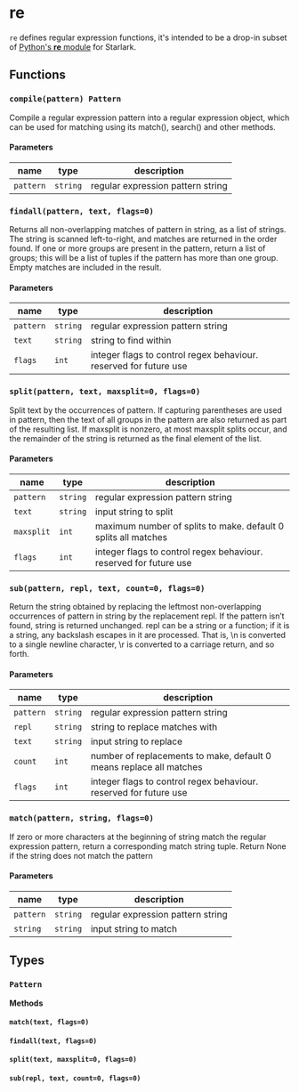 # re

`re` defines regular expression functions, it's intended to be a drop-in subset of [Python's **re** module](https://docs.python.org/3/library/re.html) for Starlark.

## Functions

### `compile(pattern) Pattern`

Compile a regular expression pattern into a regular expression object, which
can be used for matching using its match(), search() and other methods.

#### Parameters

| name      | type     | description                       |
|-----------|----------|-----------------------------------|
| `pattern` | `string` | regular expression pattern string |

### `findall(pattern, text, flags=0)`

Returns all non-overlapping matches of pattern in string, as a list of strings.
The string is scanned left-to-right, and matches are returned in the order found.
If one or more groups are present in the pattern, return a list of groups;
this will be a list of tuples if the pattern has more than one group.
Empty matches are included in the result.

#### Parameters

| name      | type     | description                                                       |
|-----------|----------|-------------------------------------------------------------------|
| `pattern` | `string` | regular expression pattern string                                 |
| `text`    | `string` | string to find within                                             |
| `flags`   | `int`    | integer flags to control regex behaviour. reserved for future use |

### `split(pattern, text, maxsplit=0, flags=0)`

Split text by the occurrences of pattern. If capturing parentheses are used in pattern,
then the text of all groups in the pattern are also returned as part of the resulting list.
If maxsplit is nonzero, at most maxsplit splits occur, and the remainder of the string
is returned as the final element of the list.

#### Parameters

| name       | type     | description                                                       |
|------------|----------|-------------------------------------------------------------------|
| `pattern`  | `string` | regular expression pattern string                                 |
| `text`     | `string` | input string to split                                             |
| `maxsplit` | `int`    | maximum number of splits to make. default 0 splits all matches    |
| `flags`    | `int`    | integer flags to control regex behaviour. reserved for future use |

### `sub(pattern, repl, text, count=0, flags=0)`

Return the string obtained by replacing the leftmost non-overlapping occurrences of pattern
in string by the replacement repl. If the pattern isn’t found, string is returned unchanged.
repl can be a string or a function; if it is a string, any backslash escapes in it are processed.
That is, \n is converted to a single newline character, \r is converted to a carriage return, and so forth.

#### Parameters

| name      | type     | description                                                         |
|-----------|----------|---------------------------------------------------------------------|
| `pattern` | `string` | regular expression pattern string                                   |
| `repl`    | `string` | string to replace matches with                                      |
| `text`    | `string` | input string to replace                                             |
| `count`   | `int`    | number of replacements to make, default 0 means replace all matches |
| `flags`   | `int`    | integer flags to control regex behaviour. reserved for future use   |

### `match(pattern, string, flags=0)`

If zero or more characters at the beginning of string match the regular expression pattern,
return a corresponding match string tuple. Return None if the string does not match the pattern

#### Parameters

| name      | type     | description                       |
|-----------|----------|-----------------------------------|
| `pattern` | `string` | regular expression pattern string |
| `string`  | `string` | input string to match             |

## Types

### `Pattern`

**Methods**

#### `match(text, flags=0)`

#### `findall(text, flags=0)`

#### `split(text, maxsplit=0, flags=0)`

#### `sub(repl, text, count=0, flags=0)`
